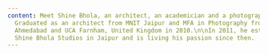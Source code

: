 ```yaml
---
content: Meet Shine Bhola, an architect, an academician and a photographer.
  Graduated as an architect from MNIT Jaipur and MFA in Photography from NID
  Ahmedabad and UCA Farnham, United Kingdom in 2010.\n\nIn 2011, he established
  Shine Bhola Studios in Jaipur and is living his passion since then.
---
```

